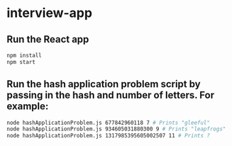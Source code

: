 # interview-app

## Run the React app
```sh
npm install
npm start
```

## Run the hash application problem script by passing in the hash and number of letters.  For example:
```sh
node hashApplicationProblem.js 677842960118 7 # Prints "gleeful"
node hashApplicationProblem.js 934605031880300 9 # Prints "leapfrogs"
node hashApplicationProblem.js 1317985395605002507 11 # Prints ?
```
